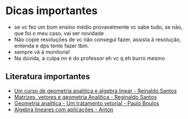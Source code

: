 # Dicas importantes
- se vc fez um bom ensino médio provavelmente vc sabe tudo, se não, que foi o meu caso, vai ser novidade
- Não copie resoluções de vc não consegui fazer, assista à resolução, entenda e dps tente fazer tbm.
- sempre vá à monitoria!
- Na dúvida, a culpa nn é do professor eh vc q eh burro mesmo

## Literatura importantes
  * [Um curso de geometria analitica e algebra linear - Reinaldo Santos](https://sites.icmc.usp.br/regilene/sma300/reginaldosantos.pdf)
  * [Matrizes, vetores e geometria Analitica - Reginaldo Santos](https://www.ime.unicamp.br/~deleo/MA141/ld01.pdf)
  * [Geometria analitica - Um tratamento vetorial - Paulo Boulos](https://docs.google.com/viewer?a=v&pid=sites&srcid=ZGVmYXVsdGRvbWFpbnx2ZXRvcmVzZ2FtYXJjb3N8Z3g6NjAzODc4NTdjZGEwY2ZiOA)
  * [Algebra lineares com aplicações - Anton](https://www.professores.uff.br/jcolombo/wp-content/uploads/sites/124/2018/08/Algebra_Linear_com_Aplica_10_-Edi_Anton_Rorres.pdf)
